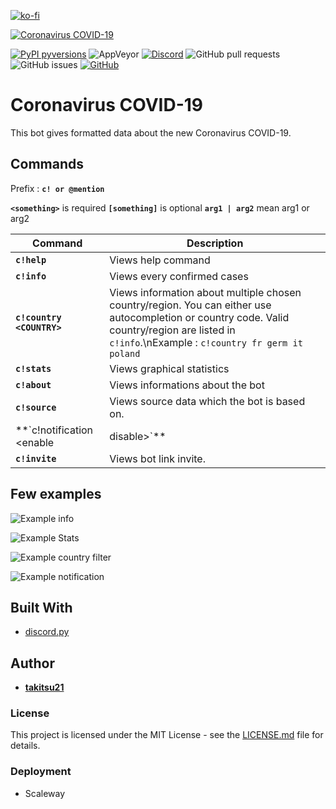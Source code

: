 [![ko-fi](https://www.ko-fi.com/img/githubbutton_sm.svg)](https://ko-fi.com/U7U1RSV5)

<a href="https://top.gg/bot/682946560417333283" >
  <img src="https://top.gg/api/widget/status/682946560417333283.svg" alt="Coronavirus COVID-19" />
</a>

[![PyPI pyversions](https://img.shields.io/badge/python-3.8-blue)](https://www.python.org/)  ![AppVeyor](https://img.shields.io/appveyor/ci/takitsu21/WarframeTrader) [![Discord](https://img.shields.io/discord/556268083681951759?color=blue&label=discord)](http://discord.gg/wTxbQYb) ![GitHub pull requests](https://img.shields.io/github/issues-pr/takitsu21/covid-19-tracker) ![GitHub issues](https://img.shields.io/github/issues/takitsu21/covid-19-tracker) [![GitHub](https://img.shields.io/github/license/takitsu21/covid-19-tracker)](LICENCE)

# Coronavirus COVID-19

This bot gives formatted data about the new Coronavirus COVID-19.

## Commands

Prefix : **`c! or @mention`**

**`<something>`** is required
**`[something]`** is optional
**`arg1 | arg2`** mean arg1 or arg2

| Command | Description |
| ------- | ----------- |
| **`c!help`** | Views help command |
| **`c!info`** | Views every confirmed cases |
| **`c!country <COUNTRY>`** | Views information about multiple chosen country/region. You can either use autocompletion or country code. Valid country/region are listed in `c!info`.\nExample : `c!country fr germ it poland` |
| **`c!stats`** | Views graphical statistics |
| **`c!about`** | Views informations about the bot |
| **`c!source`** | Views source data which the bot is based on. |
| **`c!notification <enable | disable>`** | (Only administrator) When new datas are downloaded the bot will send you a notification where you typed the command. |
| **`c!invite`** | Views bot link invite. |

## Few examples

![Example info](https://i.imgur.com/jbhAfLp.png)

![Example Stats](https://i.imgur.com/9ik4lg4.png)

![Example country filter](https://i.imgur.com/wt6QNYt.png)

![Example notification](https://i.imgur.com/mTvOfyz.png)

## Built With

* [discord.py](https://discordpy.readthedocs.io/en/latest/)

## Author

* [**takitsu21**](https://github.com/takitsu21/)

### License

This project is licensed under the MIT License - see the [LICENSE.md](LICENSE) file for details.

### Deployment

* Scaleway